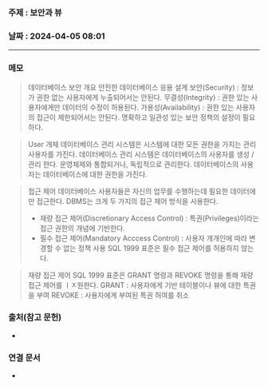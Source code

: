 ### 주제 : 보안과 뷰

### 날짜 : 2024-04-05 08:01
----
### 메모
> 데이터베이스 보안 개요
> 안전한 데이터베이스 응용 설계
> 보안(Security) : 정보가 권한 없는 사용자에게 누출되어서는 안된다.
> 무결성(Integrity) : 권한 있는 사용자에게만 데이터의 수정이 허용된다.
> 가용성(Availability) : 권한 있는 사용자의 접근이 제한되어서는 안된다.
> 명확하고 일관성 있는 보안 정책의 설정이 필요하다.

> User 개체
> 데이터베이스 관리 시스템은 시스템에 대한 모든 권한을 가지는 관리 사용자를 가진다.
> 데이터베이스 관리 시스템은 데이터베이스의 사용자를 생성 / 관리 한다.
> 운영체제와 통합되거나, 독립적으로 관리한다.
> 데이터베이스의 사용자는 데이터베이스에 대한 권한을 가진다.

> 접근 제어
> 데이터베이스 사용자들은 자신의 업무를 수행하는데 필요한 데이터에만 접근한다.
> DBMS는 크게 두 가지의 접근 제어 방식을 사용한다.
> 	- 재량 접근 제어(Discretionary Access Control) : 특권(Privileges)이라는 접근 권한의 개념에 기반한다.
> 	- 필수 접근 제어(Mandatory Acccess Control) : 사용자 개개인에 따라 변경할 수 없는 정책 사용
> SQL 1999 표준은 필수 접근 제어를 허용하지 않는다.

> 재량 접근 제어
> SQL 1999 표준은 GRANT 명령과 REVOKE 명령을 통해 재량 접근 제어를 ㅣㅈ원한다.
> GRANT : 사용자에게 기반 테이블이나 뷰에 대한 특권을 부여
> REVOKE : 사용자에게 부여된 특권 허여를 취소



### 출처(참고 문헌)
-

### 연결 문서
-
